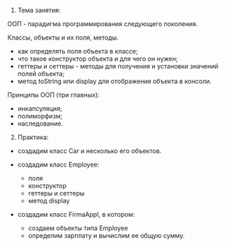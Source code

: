 

1. Тема занятия:

ООП - парадигма программирования следующего поколения.

Классы, объекты и их поля, методы.
- как определять поля объекта в классе;
- что такое конструктор объекта и для чего он нужен;
- геттеры и сеттеры - методы для получения и установки значений полей объекта;
- метод toString или display для отображения объекта в консоли.

Принципы ООП (три главных):
- инкапсуляция;
- полиморфизм;
- наследование.

2. Практика:

- создадим класс Car и несколько его объектов.

- создадим класс Employee:
    - поля
    - конструктор
    - геттеры и сеттеры
    - метод display

- создадим класс FirmaAppl, в котором:
    - создаем объекты типа Employee
    - определим зарплату и вычислим ее общую сумму.


